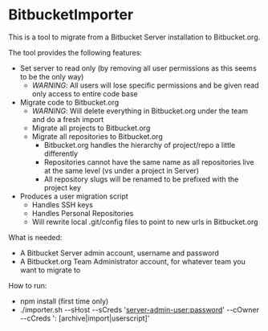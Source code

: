 # BitbucketImporter

This is a tool to migrate from a Bitbucket Server installation to Bitbucket.org.  

The tool provides the following features:
* Set server to read only (by removing all user permissions as this seems to be the only way)
  * _WARNING_: All users will lose specific permissions and be given read only access to entire code base
* Migrate code to Bitbucket.org
  * _WARNING_: Will delete everything in Bitbucket.org under the team and do a fresh import
  * Migrate all projects to Bitbucket.org
  * Migrate all repositories to Bitbucket.org
    * Bitbucket.org handles the hierarchy of project/repo a little differently
    * Repositories cannot have the same name as all repositories live at the same level (vs under a project in Server)
    * All repository slugs will be renamed to be prefixed with the project key
* Produces a user migration script
  * Handles SSH keys
  * Handles Personal Repositories
  * Will rewrite local .git/config files to point to new urls in Bitbucket.org 

What is needed:
* A Bitbucket Server admin account, username and password
* A Bitbucket.org Team Administrator account, for whatever team you want to migrate to

How to run:
* npm install (first time only)
* ./importer.sh --sHost <bitbucker server host> --sCreds '<server-admin-user:password>' --cOwner <bitbucket cloud team> --cCreds '<bitbucket cloud user>:<password> [archive|import|userscript]'
